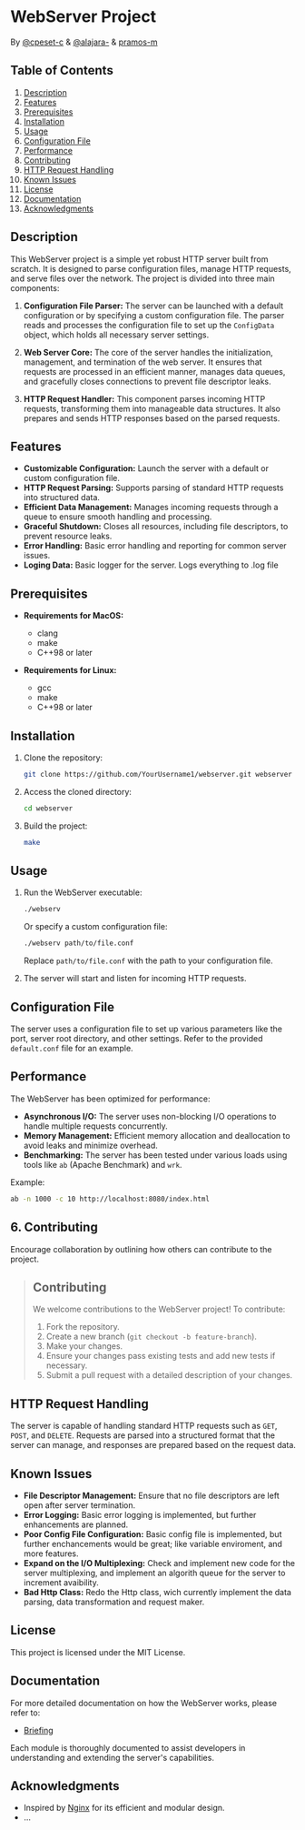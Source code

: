 # WebServer Project

By [@cpeset-c](https://github.com/ElPatatin) & [@alajara-](https://github.com/LAG-jara) & [pramos-m](https://github.com/pramos-m)

## Table of Contents

1. [Description](#description)
2. [Features](#features)
3. [Prerequisites](#prerequisites)
4. [Installation](#installation)
5. [Usage](#usage)
6. [Configuration File](#configuration-file)
7. [Performance](#performance)
8. [Contributing](#contributing)
9. [HTTP Request Handling](#http-request-handling)
10. [Known Issues](#known-issues)
11. [License](#license)
12. [Documentation](#Documentation)
13. [Acknowledgments](#Acknowledgments)

## Description

This WebServer project is a simple yet robust HTTP server built from scratch. It is designed to parse configuration files, manage HTTP requests, and serve files over the network. The project is divided into three main components:

1. **Configuration File Parser:** The server can be launched with a default configuration or by specifying a custom configuration file. The parser reads and processes the configuration file to set up the `ConfigData` object, which holds all necessary server settings.

2. **Web Server Core:** The core of the server handles the initialization, management, and termination of the web server. It ensures that requests are processed in an efficient manner, manages data queues, and gracefully closes connections to prevent file descriptor leaks.

3. **HTTP Request Handler:** This component parses incoming HTTP requests, transforming them into manageable data structures. It also prepares and sends HTTP responses based on the parsed requests.

## Features

- **Customizable Configuration:** Launch the server with a default or custom configuration file.
- **HTTP Request Parsing:** Supports parsing of standard HTTP requests into structured data.
- **Efficient Data Management:** Manages incoming requests through a queue to ensure smooth handling and processing.
- **Graceful Shutdown:** Closes all resources, including file descriptors, to prevent resource leaks.
- **Error Handling:** Basic error handling and reporting for common server issues.
- **Loging Data:** Basic logger for the server. Logs everything to .log file

## Prerequisites

- **Requirements for MacOS:**
    - clang
    - make
    - C++98 or later
  
- **Requirements for Linux:**
    - gcc
    - make
    - C++98 or later

## Installation

1. Clone the repository:
    ```bash
    git clone https://github.com/YourUsername1/webserver.git webserver
    ```
2. Access the cloned directory:
    ```bash
    cd webserver
    ```  
3. Build the project:
    ```bash
    make
    ```

## Usage

1. Run the WebServer executable:
    ```bash
    ./webserv
    ```
    Or specify a custom configuration file:
    ```bash
    ./webserv path/to/file.conf
    ```
    Replace `path/to/file.conf` with the path to your configuration file.

2. The server will start and listen for incoming HTTP requests.

## Configuration File

The server uses a configuration file to set up various parameters like the port, server root directory, and other settings. Refer to the provided `default.conf` file for an example.

## Performance

The WebServer has been optimized for performance:

- **Asynchronous I/O:** The server uses non-blocking I/O operations to handle multiple requests concurrently.
- **Memory Management:** Efficient memory allocation and deallocation to avoid leaks and minimize overhead.
- **Benchmarking:** The server has been tested under various loads using tools like `ab` (Apache Benchmark) and `wrk`.

Example:
```bash
ab -n 1000 -c 10 http://localhost:8080/index.html
```

## 6. **Contributing**
Encourage collaboration by outlining how others can contribute to the project.

> ## Contributing
> We welcome contributions to the WebServer project! To contribute:
> 1. Fork the repository.
> 2. Create a new branch (`git checkout -b feature-branch`).
> 3. Make your changes.
> 4. Ensure your changes pass existing tests and add new tests if necessary.
> 5. Submit a pull request with a detailed description of your changes.

<!-- Please make sure to follow our [Code of Conduct](link-to-code-of-conduct) and [Contributing Guidelines](link-to-contributing-guidelines). -->

## HTTP Request Handling

The server is capable of handling standard HTTP requests such as `GET`, `POST`, and `DELETE`. Requests are parsed into a structured format that the server can manage, and responses are prepared based on the request data.

## Known Issues

- **File Descriptor Management:** Ensure that no file descriptors are left open after server termination.
- **Error Logging:** Basic error logging is implemented, but further enhancements are planned.
- **Poor Config File Configuration:** Basic config file is implemented, but further enchancements would be great; like variable enviroment, and more features.
- **Expand on the I/O Multiplexing:** Check and implement new code for the server multiplexing, and implement an algorith queue for the server to increment avaibility.
- **Bad Http Class:** Redo the Http class, wich currently implement the data parsing, data transformation and request maker.

## License

This project is licensed under the MIT License.

## Documentation

For more detailed documentation on how the WebServer works, please refer to:

- [Briefing](./documentation/Briefing.md)

Each module is thoroughly documented to assist developers in understanding and extending the server's capabilities.


## Acknowledgments

- Inspired by [Nginx](https://nginx.org/) for its efficient and modular design.
- ...
